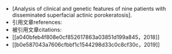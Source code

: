 - [Analysis of clinical and genetic features of nine patients with disseminated superfacial actinic porokeratosis].
- 引用文章references:
- 被引用文章citations:
- [[a040bfeb4f808e0cf852617863a03851d199a845，2018]]
- [[b0e587043a7606cfbbf1c1544298d33c0c8cf30c，2019]]
